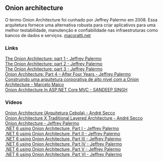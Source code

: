 ## Onion architecture

O termo Onion Architecture foi cunhado por Jeffrey Palermo em 2008. Essa arquitetura fornece uma alternativa robusta para criar aplicativos para uma melhor testabilidade, manutenção e confiabilidade nas infraestruturas como bancos de dados e serviços. [macoratti.net](https://www.macoratti.net/20/05/net_onion1.htm)

### Links
[The Onion Architecture: part 1 - Jeffrey Palermo](https://jeffreypalermo.com/2008/07/the-onion-architecture-part-1/)\
[The Onion Architecture: part 2 - Jeffrey Palermo](https://jeffreypalermo.com/2008/07/the-onion-architecture-part-2/)\
[The Onion Architecture: part 3 - Jeffrey Palermo](https://jeffreypalermo.com/2008/08/the-onion-architecture-part-3/)\
[Onion Architecture: Part 4 – After Four Years - Jeffrey Palermo](https://jeffreypalermo.com/2013/08/onion-architecture-part-4-after-four-years/)\
[Construindo uma arquitetura corporativa de alto nível com a Onion Architecture - Marcelo Maico](https://www.infoq.com/br/articles/onion-architecture/)\
[Onion Architecture In ASP.NET Core MVC - SANDEEP SINGH](https://www.c-sharpcorner.com/article/onion-architecture-in-asp-net-core-mvc/)

### Vídeos
[Onion Architecture (Arquitetura Cebola) - André Secco](https://www.youtube.com/watch?v=sZPBvlmuvw4)\
[Onion Architecture X Traditional Layered Architecture - André Secco](https://www.youtube.com/watch?v=dcSrCmupxio)\
[Onion Architecture - Jeffrey Palermo](https://www.youtube.com/watch?v=nFU-L7QdS78)\
[.NET 6 using Onion Architecture, Part I - Jeffrey Palermo](https://www.youtube.com/watch?v=7zXOwZoVnH8)\
[.NET 6 using Onion Architecture, Part II  - Jeffrey Palermo](https://www.youtube.com/watch?v=M_u_L_6ITpo)\
[.NET 6 using Onion Architecture, Part III - Jeffrey Palermo](https://www.youtube.com/watch?v=I1osJQHKDUw)\
[.NET 6 using Onion Architecture, Part IV - Jeffrey Palermo](https://www.youtube.com/watch?v=N6Xdg1sEeO4)\
[.NET 6 using Onion Architecture, Part V - Jeffrey Palermo](https://www.youtube.com/watch?v=vRgJ2aN2pTw)\
[.NET 6 using Onion Architecture, Part VI - Jeffrey Palermo](https://www.youtube.com/watch?v=5pF-EFN6cWg)
